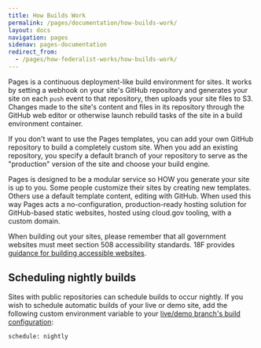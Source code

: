 ```yaml
---
title: How Builds Work
permalink: /pages/documentation/how-builds-work/
layout: docs
navigation: pages
sidenav: pages-documentation
redirect_from: 
  - /pages/how-federalist-works/how-builds-work/
---
```



Pages is a continuous deployment-like build environment for sites. It works by setting a webhook on your site's GitHub repository and generates your site on each `push` event to that repository, then uploads your site files to S3. Changes made to the site's content and files in its repository through the GitHub web editor or otherwise launch rebuild tasks of the site in a build environment container.

If you don't want to use the Pages templates, you can add your own GitHub repository to build a completely custom site. When you add an existing repository, you specify a default branch of your repository to serve as the "production" version of the site and choose your build engine.

Pages is designed to be a modular service so HOW you generate your site is up to you. Some people customize their sites by creating new templates. Others use a default template content, editing with GitHub. When used this way Pages acts a no-configuration, production-ready hosting solution for GitHub-based static websites, hosted using cloud.gov tooling, with a custom domain.

When building out your sites, please remember that all government websites must meet section 508 accessibility standards. 18F provides [guidance for building accessible websites](https://accessibility.18f.gov/).

## Scheduling nightly builds

Sites with public repositories can schedule builds to occur nightly.  If you wish to schedule automatic builds of your live or demo site, add the following custom environment variable to your [live/demo branch's build configuration]({{site.baseurl}}/pages/documentation/env-vars-on-federalist-builds/):
```
schedule: nightly
```
